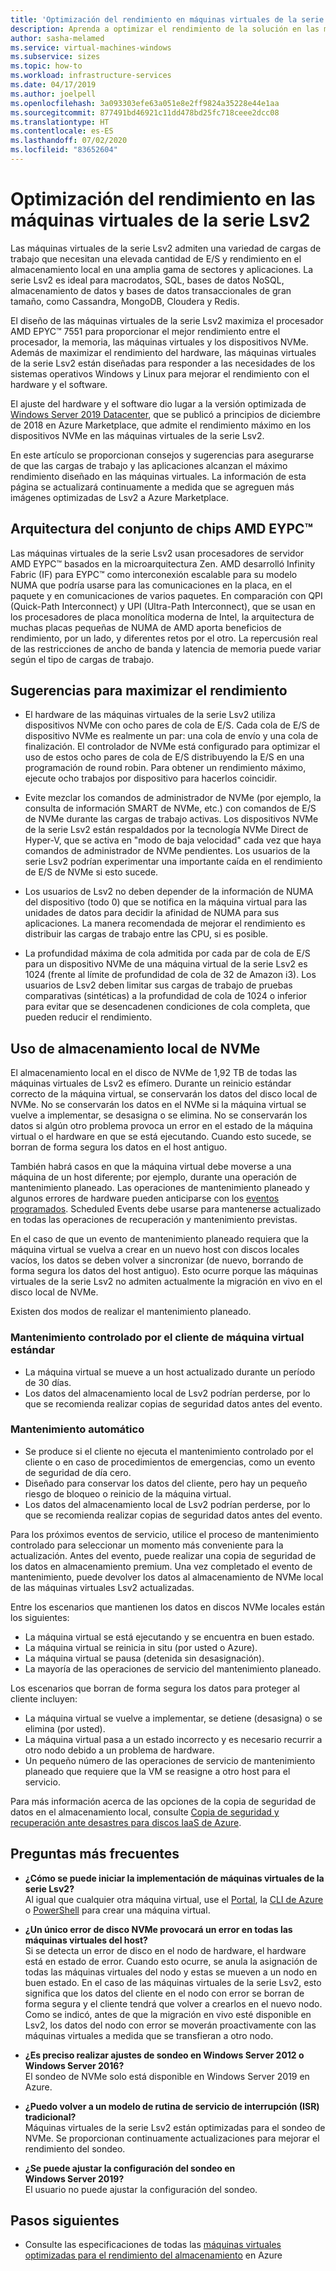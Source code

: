 ```yaml
---
title: 'Optimización del rendimiento en máquinas virtuales de la serie Lsv2 de Azure: Almacenamiento'
description: Aprenda a optimizar el rendimiento de la solución en las máquinas virtuales de la serie Lsv2.
author: sasha-melamed
ms.service: virtual-machines-windows
ms.subservice: sizes
ms.topic: how-to
ms.workload: infrastructure-services
ms.date: 04/17/2019
ms.author: joelpell
ms.openlocfilehash: 3a093303efe63a051e8e2ff9824a35228e44e1aa
ms.sourcegitcommit: 877491bd46921c11dd478bd25fc718ceee2dcc08
ms.translationtype: HT
ms.contentlocale: es-ES
ms.lasthandoff: 07/02/2020
ms.locfileid: "83652604"
---
```

# <a name="optimize-performance-on-the-lsv2-series-virtual-machines"></a>Optimización del rendimiento en las máquinas virtuales de la serie Lsv2

Las máquinas virtuales de la serie Lsv2 admiten una variedad de cargas de trabajo que necesitan una elevada cantidad de E/S y rendimiento en el almacenamiento local en una amplia gama de sectores y aplicaciones.  La serie Lsv2 es ideal para macrodatos, SQL, bases de datos NoSQL, almacenamiento de datos y bases de datos transaccionales de gran tamaño, como Cassandra, MongoDB, Cloudera y Redis.

El diseño de las máquinas virtuales de la serie Lsv2 maximiza el procesador AMD EPYC™ 7551 para proporcionar el mejor rendimiento entre el procesador, la memoria, las máquinas virtuales y los dispositivos NVMe. Además de maximizar el rendimiento del hardware, las máquinas virtuales de la serie Lsv2 están diseñadas para responder a las necesidades de los sistemas operativos Windows y Linux para mejorar el rendimiento con el hardware y el software.

El ajuste del hardware y el software dio lugar a la versión optimizada de [Windows Server 2019 Datacenter](https://www.microsoft.com/cloud-platform/windows-server-pricing), que se publicó a principios de diciembre de 2018 en Azure Marketplace, que admite el rendimiento máximo en los dispositivos NVMe en las máquinas virtuales de la serie Lsv2.

En este artículo se proporcionan consejos y sugerencias para asegurarse de que las cargas de trabajo y las aplicaciones alcanzan el máximo rendimiento diseñado en las máquinas virtuales. La información de esta página se actualizará continuamente a medida que se agreguen más imágenes optimizadas de Lsv2 a Azure Marketplace.

## <a name="amd-eypc-chipset-architecture"></a>Arquitectura del conjunto de chips AMD EYPC™

Las máquinas virtuales de la serie Lsv2 usan procesadores de servidor AMD EYPC™ basados en la microarquitectura Zen. AMD desarrolló Infinity Fabric (IF) para EYPC™ como interconexión escalable para su modelo NUMA que podría usarse para las comunicaciones en la placa, en el paquete y en comunicaciones de varios paquetes. En comparación con QPI (Quick-Path Interconnect) y UPI (Ultra-Path Interconnect), que se usan en los procesadores de placa monolítica moderna de Intel, la arquitectura de muchas placas pequeñas de NUMA de AMD aporta beneficios de rendimiento, por un lado, y diferentes retos por el otro. La repercusión real de las restricciones de ancho de banda y latencia de memoria puede variar según el tipo de cargas de trabajo.

## <a name="tips-for-maximizing-performance"></a>Sugerencias para maximizar el rendimiento

* El hardware de las máquinas virtuales de la serie Lsv2 utiliza dispositivos NVMe con ocho pares de cola de E/S. Cada cola de E/S de dispositivo NVMe es realmente un par: una cola de envío y una cola de finalización. El controlador de NVMe está configurado para optimizar el uso de estos ocho pares de cola de E/S distribuyendo la E/S en una programación de round robin. Para obtener un rendimiento máximo, ejecute ocho trabajos por dispositivo para hacerlos coincidir.

* Evite mezclar los comandos de administrador de NVMe (por ejemplo, la consulta de información SMART de NVMe, etc.) con comandos de E/S de NVMe durante las cargas de trabajo activas. Los dispositivos NVMe de la serie Lsv2 están respaldados por la tecnología NVMe Direct de Hyper-V, que se activa en "modo de baja velocidad" cada vez que haya comandos de administrador de NVMe pendientes. Los usuarios de la serie Lsv2 podrían experimentar una importante caída en el rendimiento de E/S de NVMe si esto sucede.

* Los usuarios de Lsv2 no deben depender de la información de NUMA del dispositivo (todo 0) que se notifica en la máquina virtual para las unidades de datos para decidir la afinidad de NUMA para sus aplicaciones. La manera recomendada de mejorar el rendimiento es distribuir las cargas de trabajo entre las CPU, si es posible. 

* La profundidad máxima de cola admitida por cada par de cola de E/S para un dispositivo NVMe de una máquina virtual de la serie Lsv2 es 1024 (frente al límite de profundidad de cola de 32 de Amazon i3). Los usuarios de Lsv2 deben limitar sus cargas de trabajo de pruebas comparativas (sintéticas) a la profundidad de cola de 1024 o inferior para evitar que se desencadenen condiciones de cola completa, que pueden reducir el rendimiento.

## <a name="utilizing-local-nvme-storage"></a>Uso de almacenamiento local de NVMe

El almacenamiento local en el disco de NVMe de 1,92 TB de todas las máquinas virtuales de Lsv2 es efímero. Durante un reinicio estándar correcto de la máquina virtual, se conservarán los datos del disco local de NVMe. No se conservarán los datos en el NVMe si la máquina virtual se vuelve a implementar, se desasigna o se elimina. No se conservarán los datos si algún otro problema provoca un error en el estado de la máquina virtual o el hardware en que se está ejecutando. Cuando esto sucede, se borran de forma segura los datos en el host antiguo.

También habrá casos en que la máquina virtual debe moverse a una máquina de un host diferente; por ejemplo, durante una operación de mantenimiento planeado. Las operaciones de mantenimiento planeado y algunos errores de hardware pueden anticiparse con los [eventos programados](scheduled-events.md). Scheduled Events debe usarse para mantenerse actualizado en todas las operaciones de recuperación y mantenimiento previstas.

En el caso de que un evento de mantenimiento planeado requiera que la máquina virtual se vuelva a crear en un nuevo host con discos locales vacíos, los datos se deben volver a sincronizar (de nuevo, borrando de forma segura los datos del host antiguo). Esto ocurre porque las máquinas virtuales de la serie Lsv2 no admiten actualmente la migración en vivo en el disco local de NVMe.

Existen dos modos de realizar el mantenimiento planeado.

### <a name="standard-vm-customer-controlled-maintenance"></a>Mantenimiento controlado por el cliente de máquina virtual estándar

- La máquina virtual se mueve a un host actualizado durante un período de 30 días.
- Los datos del almacenamiento local de Lsv2 podrían perderse, por lo que se recomienda realizar copias de seguridad datos antes del evento.

### <a name="automatic-maintenance"></a>Mantenimiento automático

- Se produce si el cliente no ejecuta el mantenimiento controlado por el cliente o en caso de procedimientos de emergencias, como un evento de seguridad de día cero.
- Diseñado para conservar los datos del cliente, pero hay un pequeño riesgo de bloqueo o reinicio de la máquina virtual.
- Los datos del almacenamiento local de Lsv2 podrían perderse, por lo que se recomienda realizar copias de seguridad datos antes del evento.

Para los próximos eventos de servicio, utilice el proceso de mantenimiento controlado para seleccionar un momento más conveniente para la actualización. Antes del evento, puede realizar una copia de seguridad de los datos en almacenamiento premium. Una vez completado el evento de mantenimiento, puede devolver los datos al almacenamiento de NVMe local de las máquinas virtuales Lsv2 actualizadas.

Entre los escenarios que mantienen los datos en discos NVMe locales están los siguientes:

- La máquina virtual se está ejecutando y se encuentra en buen estado.
- La máquina virtual se reinicia in situ (por usted o Azure).
- La máquina virtual se pausa (detenida sin desasignación).
- La mayoría de las operaciones de servicio del mantenimiento planeado.

Los escenarios que borran de forma segura los datos para proteger al cliente incluyen:

- La máquina virtual se vuelve a implementar, se detiene (desasigna) o se elimina (por usted).
- La máquina virtual pasa a un estado incorrecto y es necesario recurrir a otro nodo debido a un problema de hardware.
- Un pequeño número de las operaciones de servicio de mantenimiento planeado que requiere que la VM se reasigne a otro host para el servicio.

Para más información acerca de las opciones de la copia de seguridad de datos en el almacenamiento local, consulte [Copia de seguridad y recuperación ante desastres para discos IaaS de Azure](backup-and-disaster-recovery-for-azure-iaas-disks.md).

## <a name="frequently-asked-questions"></a>Preguntas más frecuentes

* **¿Cómo se puede iniciar la implementación de máquinas virtuales de la serie Lsv2?**  
   Al igual que cualquier otra máquina virtual, use el [Portal](quick-create-portal.md), la [CLI de Azure](quick-create-cli.md) o [PowerShell](quick-create-powershell.md) para crear una máquina virtual.

* **¿Un único error de disco NVMe provocará un error en todas las máquinas virtuales del host?**  
   Si se detecta un error de disco en el nodo de hardware, el hardware está en estado de error. Cuando esto ocurre, se anula la asignación de todas las máquinas virtuales del nodo y estas se mueven a un nodo en buen estado. En el caso de las máquinas virtuales de la serie Lsv2, esto significa que los datos del cliente en el nodo con error se borran de forma segura y el cliente tendrá que volver a crearlos en el nuevo nodo. Como se indicó, antes de que la migración en vivo esté disponible en Lsv2, los datos del nodo con error se moverán proactivamente con las máquinas virtuales a medida que se transfieran a otro nodo.

* **¿Es preciso realizar ajustes de sondeo en Windows Server 2012 o Windows Server 2016?**  
   El sondeo de NVMe solo está disponible en Windows Server 2019 en Azure.  

* **¿Puedo volver a un modelo de rutina de servicio de interrupción (ISR) tradicional?**  
   Máquinas virtuales de la serie Lsv2 están optimizadas para el sondeo de NVMe. Se proporcionan continuamente actualizaciones para mejorar el rendimiento del sondeo.

* **¿Se puede ajustar la configuración del sondeo en Windows Server 2019?**  
   El usuario no puede ajustar la configuración del sondeo.
   
## <a name="next-steps"></a>Pasos siguientes

* Consulte las especificaciones de todas las [máquinas virtuales optimizadas para el rendimiento del almacenamiento](sizes-storage.md) en Azure
